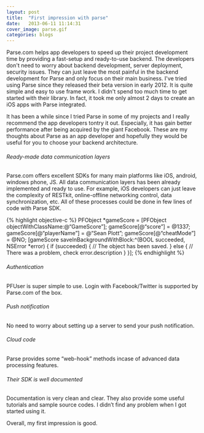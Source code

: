 ```yaml
---
layout: post
title:  "First impression with parse"
date:   2013-06-11 11:14:31
cover_image: parse.gif
categories: blogs
---
```

Parse.com helps app developers to speed up their project development time by providing a fast-setup and ready-to-use backend. The developers don't need to worry about backend development, server deployment, security issues. They can just leave the most painful in the backend development for Parse and only focus on their main business. I've tried using Parse since they released their beta version in early 2012. It is quite simple and easy to use frame work. I didn't spend too much time to get started with their library. In fact, it took me only almost 2 days to create an iOS apps with Parse integrated.


It has been a while since I tried Parse in some of my projects and I really recommend the app developers tontry it out. Especially, it has gain better performance after being acquired by the giant Facebook. These are my thoughts about Parse as an app developer and hopefully they would be useful for you to choose your backend architecture.

###### Ready-made data communication layers

Parse.com offers excellent SDKs for many main platforms like iOS, android, windows phone, JS. All data communication layers has been already implemented and ready to use. For example, iOS developers can just leave the complexity of RESTkit, online-offline networking control, data synchronization, etc. All of these processes could be done in few lines of code with Parse SDK.

{% highlight objective-c %}
PFObject *gameScore = [PFObject objectWithClassName:@“GameScore”];
gameScore[@“score”] = @1337;
gameScore[@“playerName”] = @“Sean Plott”;
gameScore[@“cheatMode”] = @NO;
[gameScore saveInBackgroundWithBlock:^(BOOL succeeded, NSError *error) {
 if (succeeded) {
   // The object has been saved.
 } else {
   // There was a problem, check error.description
 }
}];
{% endhighlight %}

###### Authentication
PFUser is super simple to use. Login with Facebook/Twitter is supported by Parse.com of the box.

###### Push notification
No need to worry about setting up a server to send your push notification.

###### Cloud code
Parse provides some “web-hook” methods incase of advanced data processing features.

###### Their SDK is well documented
Documentation is very clean and clear. They also provide some useful tutorials and sample source codes. I didn’t find any problem when I got started using it.

Overall, my first impression is good.